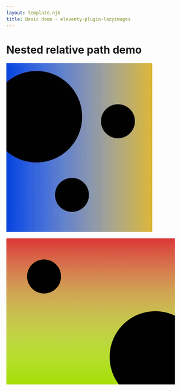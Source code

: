 ```yaml
---
layout: template.njk
title: Basic demo - eleventy-plugin-lazyimages
---
```

# Nested relative path demo

![Nested Relative Test](test-02.jpg "Nested Relative Test")

![Nested Relative Test](../img/test-01.png "Nested Relative Test")
